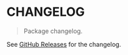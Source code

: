 # CHANGELOG

> Package changelog.

See [GitHub Releases](https://github.com/stdlib-js/math-strided-special-sabs2/releases) for the changelog.